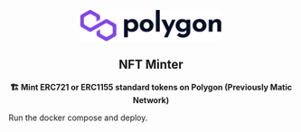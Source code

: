<p align="center"><img src="client/public/logo.svg" align="center" width="250"></p>
<h2 align="center">NFT Minter</h2>

<p align="center"><b>🏗️ Mint ERC721 or ERC1155 standard tokens on Polygon (Previously Matic Network)</b></p>

Run the docker compose and deploy.
